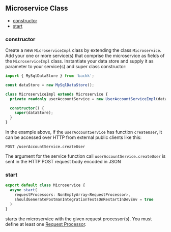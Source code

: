 ## Microservice Class

- [constructor](#constructor)
- [start](#start)

### <a name="constructor"></a> constructor

Create a new `MicroserviceImpl` class by extending the class `Microservice`.
Add your one or more service(s) that comprise the microservice as fields of the `MicroserviceImpl` class.
Instantiate your data store and supply it as parameter to your service(s) and super class constructor:

```typescript
import { MySqlDataStore } from 'backk';

const dataStore = new MySqlDataStore();

class MicroserviceImpl extends Microservice {
  private readonly userAccountService = new UserAccountServiceImpl(dataStore);

  constructor() {
    super(dataStore);
  }
}
```

In the example above, if the `userAccountService` has function `createUser`, it can be accessed over HTTP from external public clients like this:

```
POST /userAccountService.createUser
```

The argument for the service function call `userAccountService.createUser` is sent in the HTTP POST request body encoded in JSON

### <a name="start"></a> start

```ts
export default class Microservice {
  async start(
    requestProcessors: NonEmptyArray<RequestProcessor>,
    shouldGeneratePostmanIntegrationTestsOnRestartInDevEnv = true
  )
}
```

starts the microservice with the given request processor(s). You must define at least one
[Request Processor](MICROSERVICE_INITIALIZATION.MD).

